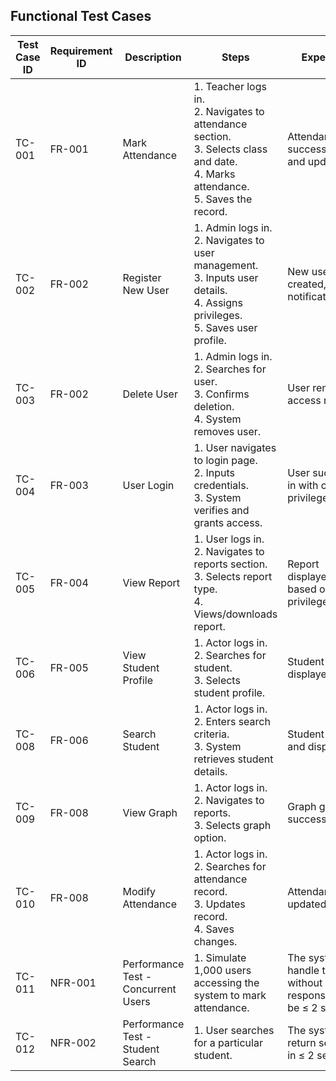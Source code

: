## Functional Test Cases

| Test Case ID | Requirement ID | Description | Steps | Expected Result |  Actual Result |  Status(Pass/Fail) |
|-------------|---------------|-------------|-------|----------------|----------------|----------------|
| TC-001 | FR-001 | Mark Attendance | 1. Teacher logs in. <br> 2. Navigates to attendance section. <br> 3. Selects class and date. <br> 4. Marks attendance. <br> 5. Saves the record. | Attendance successfully recorded and updated. |
| TC-002 | FR-002 | Register New User | 1. Admin logs in. <br> 2. Navigates to user management. <br> 3. Inputs user details. <br> 4. Assigns privileges. <br> 5. Saves user profile. | New user account created, and email notification sent. |
| TC-003 | FR-002 | Delete User | 1. Admin logs in. <br> 2. Searches for user. <br> 3. Confirms deletion. <br> 4. System removes user. | User removed and access revoked. |
| TC-004 | FR-003 | User Login | 1. User navigates to login page. <br> 2. Inputs credentials. <br> 3. System verifies and grants access. | User successfully logs in with correct privileges. |
| TC-005 | FR-004 | View Report | 1. User logs in. <br> 2. Navigates to reports section. <br> 3. Selects report type. <br> 4. Views/downloads report. | Report displayed/downloaded based on user privileges. |
| TC-006 | FR-005 | View Student Profile | 1. Actor logs in. <br> 2. Searches for student. <br> 3. Selects student profile. | Student details displayed. |
| TC-008 | FR-006 | Search Student | 1. Actor logs in. <br> 2. Enters search criteria. <br> 3. System retrieves student details. | Student profile found and displayed. |
| TC-009 | FR-008 | View Graph | 1. Actor logs in. <br> 2. Navigates to reports. <br> 3. Selects graph option. | Graph generated successfully. |
| TC-010 | FR-008 | Modify Attendance | 1. Actor logs in. <br> 2. Searches for attendance record. <br> 3. Updates record. <br> 4. Saves changes. | Attendance record updated successfully. |
| TC-011 | NFR-001 | Performance Test - Concurrent Users | 1. Simulate 1,000 users accessing the system to mark attendance. | The system should handle the load without crashing, and response time should be ≤ 2 seconds. |
| TC-012 | NFR-002 | Performance Test - Student Search | 1. User searches for a particular student. | The system should return search results in ≤ 2 seconds. |

